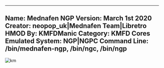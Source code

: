 -----------------------
Name: Mednafen NGP
Version: March 1st 2020
Creator: neopop_uk|Mednafen Team|Libretro
HMOD By: KMFDManic
Category: KMFD Cores
Emulated System: NGP|NGPC
Command Line: /bin/mednafen-ngp, /bin/ngc, /bin/ngp
-----------------------
![km](https://i.imgur.com/4NN5hPV.png)
